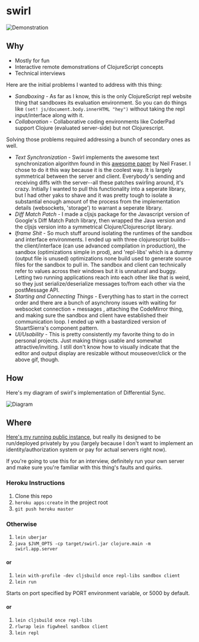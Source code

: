 # swirl

![Demonstration](http://i.imgur.com/67xA6PI.gif) 

## Why

- Mostly for fun
- Interactive remote demonstrations of ClojureScript concepts
- Technical interviews

Here are the initial problems I wanted to address with this thing:

- _Sandboxing_ - As far as I know, this is the only ClojureScript repl website thing that sandboxes its evaluation environment. So you can do things like `(set! js/document.body.innerHTML "hey")` without taking the repl input/interface along with it.
- _Collaboration_ - Collaborative coding environments like CoderPad support Clojure (evaluated server-side) but not Clojurescript.

Solving those problems required addressing a bunch of secondary ones as well.

- _Text Synchronization_ - Swirl implements the awesome text synchronization algorithm found in this [awesome paper](https://neil.fraser.name/writing/sync/) by Neil Fraser. I chose to do it this way because it is the coolest way. It is largely symmetrical between the server and client. Everybody's sending and receiving diffs with the server--all these patches swirling around, it's crazy. Initially I wanted to pull this functionality into a seperate library, but I had other yaks to shave and it was pretty tough to isolate a substantial enough amount of the process from the implementation details (websockets, 'storage') to warrant a seperate library.
- _Diff Match Patch_ - I made a cljsjs package for the Javascript version of Google's Diff Match Patch library, then wrapped the Java version and the cljsjs version into a symmetrical Clojure/Clojurescript library.
- _Iframe Shit_ - So much stuff around isolating the runtimes of the sandbox and interface environments. I ended up with three clojurescript builds--the client/interface (can use advanced compilation in production), the sandbox (optimizations simple in prod), and 'repl-libs' which is a dummy (output file is unused) optimizations none build used to generate source files for the sandbox to pull in. The sandbox and client can technically refer to values across their windows but it is unnatural and buggy. Letting two running applications reach into each other like that is weird, so they just serialize/deserialize messages to/from each other via the postMessage API.
- _Starting and Connecting Things_ - Everything has to start in the correct order and there are a bunch of asynchrony issues with waiting for websocket connection + messages , attaching the CodeMirror thing, and making sure the sandbox and client have established their communication loop. I ended up with a bastardized version of StuartSierra's component pattern.
- _UI/Usability_ - This is pretty consistently my favorite thing to do in personal projects. Just making things usable and somewhat attractive/inviting. I still don't know how to visually indicate that the editor and output display are resizable without mouseover/click or the above gif, though.

## How

Here's my diagram of swirl's implementation of Differential Sync.

![Diagram](https://docs.google.com/drawings/d/1Bols4eiixy9qeyJkXWtfP0KSIXD85Co3-4D49D2t2_k/pub?w=1890&h=4740)

## Where

[Here's my running public instance](http://swirl-app.herokuapp.com), but really its designed to be run/deployed privately by you (largely because I don't want to implement an identity/authorization system or pay for actual servers right now).

If you're going to use this for an interview, definitely run your own server and make sure you're familiar with this thing's faults and quirks.

### Heroku Instructions

1. Clone this repo
2. `heroku apps:create` in the project root
3. `git push heroku master`

### Otherwise

1. `lein uberjar`
2. `java $JVM_OPTS -cp target/swirl.jar clojure.main -m swirl.app.server`

#### or

1. `lein with-profile -dev cljsbuild once repl-libs sandbox client`
2. `lein run`

Starts on port specified by PORT environment variable, or 5000 by default.

#### or

1. `lein cljsbuild once repl-libs`
2. `rlwrap lein figwheel sandbox client`
3. `lein repl` 

